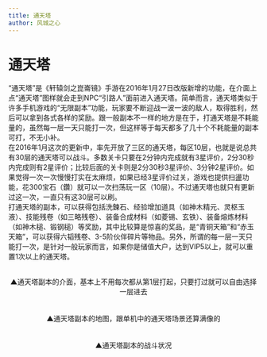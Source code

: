 ```yaml
---
title: 通天塔
author: 风城之心
---
```

# 通天塔
<p>
“通天塔”是《轩辕剑之崑崙镜》手游在2016年1月27日改版新增的功能，在介面上点“通天塔”图样就会走到NPC“引路人”面前进入通天塔。简单而言，通天塔类似于许多手机游戏的“无限副本”功能，玩家要不断迎战一波一波的敌人，取得胜利，然后可以拿到各式各样的奖励。跟一般副本不一样的地方是在于，打通天塔是不耗能量的，虽然每一层一天只能打一次，但这样等于每天都多了几十个不耗能量的副本可打，不无小补。<br>
在2016年1月这次的更新中，率先开放了三区的通天塔，每区10层，也就是说总共有30层的通天塔可以战斗。多数关卡只要在2分钟内完成就有3星评价，2分30秒内完成则有2星评价；比较后面的关卡则是2分30秒3星评价、3分钟2星评价。如果觉得一次一次慢慢打实在太麻烦，如果已经3星评价过关，游戏也提供扫盪功能，花300宝石（鑽）就可以一次扫荡玩一区（10层）。不过通天塔也就只有更新过这一次，一直只有这30层可以刷。<br>
打通天塔的副本，可以获得包括洗鍊石、经验增加道具（如神木精元、灵枢玉液）、技能残卷（如三略残卷）、装备合成材料（如菱锡、玄铁）、装备熔炼材料（如神木槌、锻钢槌）等奖励，其中比较算是惊喜的奖品，是“青铜天箱”和“赤玉天箱”，可以获得六韬残卷、3-5阶伙伴碎片等物品。另外，所谓的每一层一天只能打一次，是针对一般玩家而言，如果你是储值大户，达到VIP5以上，就可以重置1次以上的通天塔。
</p>
<br>

<a-image src="../../../public/img/games/mobi/klj/t001.jpg" width="100%" />
<center>▲通天塔副本的介面，基本上不用每次都从第1层打起，只要打过就可以自由选择一层进去</center><br><br>

<a-image src="../../../public/img/games/mobi/klj/t002.jpg" width="100%" />
<center>▲通天塔副本的地图，跟单机中的通天塔场景还算满像的</center><br><br>

<a-image src="../../../public/img/games/mobi/klj/t003.jpg" width="100%" />
<center>▲通天塔副本的战斗状况</center><br><br>
